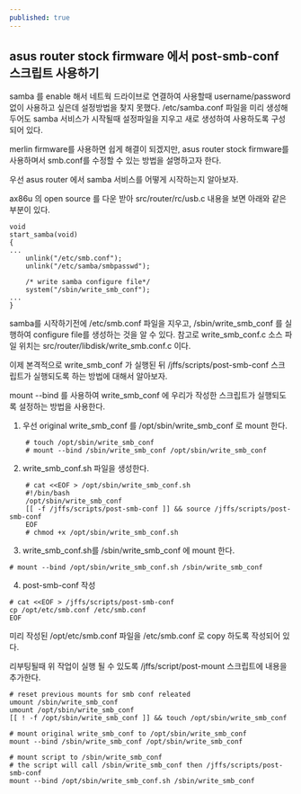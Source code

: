 ```yaml
---
published: true
---
```

## asus router stock firmware 에서 post-smb-conf 스크립트 사용하기

samba 를 enable 해서 네트웍 드라이브로 연결하여 사용할때 username/password 없이 사용하고 싶은데 설정방법을 찾지 못했다. /etc/samba.conf 파일을 미리 생성해 두어도 samba 서비스가 시작될때 설정파일을 지우고 새로 생성하여 사용하도록 구성되어 있다.

merlin firmware를 사용하면 쉽게 해결이 되겠지만, asus router stock firmware를 사용하며서 smb.conf를 수정할 수 있는 방법을 설명하고자 한다.

우선 asus router 에서 samba 서비스를 어떻게 시작하는지 알아보자.

ax86u 의 open source 를 다운 받아 src/router/rc/usb.c 내용을 보면 아래와 같은 부분이 있다.
```
void
start_samba(void)
{
...
	unlink("/etc/smb.conf");
	unlink("/etc/samba/smbpasswd");

	/* write samba configure file*/
	system("/sbin/write_smb_conf");
...
}
```
samba를 시작하기전에 /etc/smb.conf 파일을 지우고, /sbin/write_smb_conf 를 실행하여 configure file를 생성하는 것을 알 수 있다.
참고로 write_smb_conf.c 소스 파일 위치는 src/router/libdisk/write_smb.conf.c 이다.

이제 본격적으로 write_smb_conf 가 실행된 뒤 /jffs/scripts/post-smb-conf 스크립트가 실행되도록 하는 방법에 대해서 알아보자.

mount --bind 를 사용하여 write_smb_conf 에 우리가 작성한 스크립트가 실행되도록 설정하는 방법을 사용한다.
1. 우선 original write_smb_conf 를 /opt/sbin/write_smb_conf 로 mount 한다.
```
    # touch /opt/sbin/write_smb_conf
    # mount --bind /sbin/write_smb_conf /opt/sbin/write_smb_conf
```
2. write_smb_conf.sh 파일을 생성한다.
```
    # cat <<EOF > /opt/sbin/write_smb_conf.sh
    #!/bin/bash
    /opt/sbin/write_smb_conf
    [[ -f /jffs/scripts/post-smb-conf ]] && source /jffs/scripts/post-smb-conf
    EOF  
    # chmod +x /opt/sbin/write_smb_conf.sh
```
3. write_smb_conf.sh를 /sbin/write_smb_conf 에 mount 한다.
```
# mount --bind /opt/sbin/write_smb_conf.sh /sbin/write_smb_conf
```
4. post-smb-conf 작성
```
# cat <<EOF > /jffs/scripts/post-smb-conf
cp /opt/etc/smb.conf /etc/smb.conf
EOF
```
미리 작성된 /opt/etc/smb.conf 파일을 /etc/smb.conf 로 copy 하도록 작성되어 있다.

리부팅될때 위 작업이 실행 될 수 있도록 /jffs/script/post-mount 스크립트에 내용을 추가한다.
```
# reset previous mounts for smb conf releated
umount /sbin/write_smb_conf
umount /opt/sbin/write_smb_conf
[[ ! -f /opt/sbin/write_smb_conf ]] && touch /opt/sbin/write_smb_conf

# mount original write_smb_conf to /opt/sbin/write_smb_conf
mount --bind /sbin/write_smb_conf /opt/sbin/write_smb_conf

# mount script to /sbin/write_smb_conf
# the script will call /sbin/write_smb_conf then /jffs/scripts/post-smb-conf
mount --bind /opt/sbin/write_smb_conf.sh /sbin/write_smb_conf
```